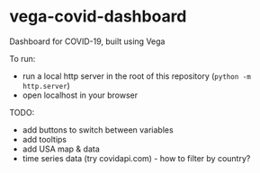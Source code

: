 # vega-covid-dashboard
Dashboard for COVID-19, built using Vega

To run:
- run a local http server in the root of this repository (`python -m http.server`)
- open localhost in your browser

TODO:
- add buttons to switch between variables
- add tooltips
- add USA map & data
- time series data (try covidapi.com) - how to filter by country?
